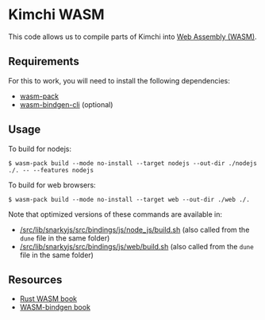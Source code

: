 # Kimchi WASM

This code allows us to compile parts of Kimchi into [Web Assembly (WASM)](https://webassembly.org/).

## Requirements

For this to work, you will need to install the following dependencies:

- [wasm-pack](https://rustwasm.github.io/wasm-pack/installer/)
- [wasm-bindgen-cli](https://rustwasm.github.io/docs/wasm-bindgen/reference/cli.html) (optional)

## Usage

To build for nodejs:

```console
$ wasm-pack build --mode no-install --target nodejs --out-dir ./nodejs ./. -- --features nodejs
```

To build for web browsers:

```console
$ wasm-pack build --mode no-install --target web --out-dir ./web ./.
```

Note that optimized versions of these commands are available in:

- [/src/lib/snarkyjs/src/bindings/js/node_js/build.sh](/src/lib/snarkyjs/src/bindings/js/node_js/build.sh) (also called from the `dune` file in the same folder)
- [/src/lib/snarkyjs/src/bindings/js/web/build.sh](/src/lib/snarkyjs/src/bindings/js/web/build.sh) (also called from the `dune` file in the same folder)

## Resources

- [Rust WASM book](https://rustwasm.github.io/docs/book/game-of-life/hello-world.html)
- [WASM-bindgen book](https://rustwasm.github.io/docs/wasm-bindgen/)

